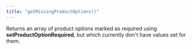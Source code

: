 ```yaml
---
title: "getMissingProductOptions()"
---
```


Returns an array of product options marked as required using __setProductOptionRequired__, but which currently don't have values set for them.
